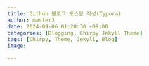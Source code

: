 ```yaml
---
title: Github 블로그 포스팅 작성(Typora)
author: masterJ 
date: 2024-09-06 01:20:30 +09:00
categories: [Blogging, Chirpy Jekyll Theme]
tags: [Chirpy, Theme, Jekyll, Blog] 
image: 

---
```


## 
